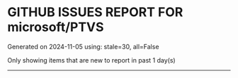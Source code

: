 
# GITHUB ISSUES REPORT FOR microsoft/PTVS


Generated on 2024-11-05 using: stale=30, all=False


Only showing items that are new to report in past 1 day(s)


---




















